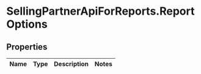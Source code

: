 # SellingPartnerApiForReports.ReportOptions

## Properties
Name | Type | Description | Notes
------------ | ------------- | ------------- | -------------
